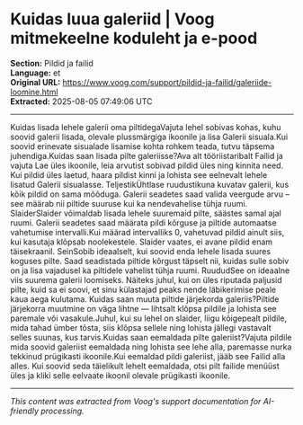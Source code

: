# Kuidas luua galeriid | Voog mitmekeelne koduleht ja e-pood

**Section:** Pildid ja failid  
**Language:** et  
**Original URL:** https://www.voog.com/support/pildid-ja-failid/galeriide-loomine.html  
**Extracted:** 2025-08-05 07:49:06 UTC

---

Kuidas lisada lehele galerii oma piltidegaVajuta lehel sobivas kohas, kuhu soovid galerii lisada, olevale plussmärgiga ikoonile ja lisa Galerii sisuala.Kui soovid erinevate sisualade lisamise kohta rohkem teada, tutvu täpsema juhendiga.Kuidas saan lisada pilte galeriisse?Ava alt tööriistaribalt Failid ja vajuta Lae üles ikoonile, leia arvutist sobivad pildid üles ning kinnita need. Kui pildid üles laetud, haara pildist kinni ja lohista see eelnevalt lehele lisatud Galerii sisualasse. TeljestikÜhtlase ruudustikuna kuvatav galerii, kus kõik pildid on sama mõõduga.
Galerii seadetes saad valida veergude arvu – see määrab nii piltide suuruse kui ka nendevahelise tühja ruumi.
SlaiderSlaider võimaldab lisada lehele suuremaid pilte, säästes samal ajal ruumi. Galerii seadetes saad määrata pildi kõrguse ja piltide automaatse vahetumise intervalli.Kui määrad intervalliks 0, vahetuvad pildid ainult siis, kui kasutaja klõpsab noolekestele.
Slaider vaates, ei avane pildid enam täisekraanil.
SeinSobib ideaalselt, kui soovid enda lehele lisada suures koguses pilte. Saad seadistada piltide kõrgust täpselt nii, kuidas sulle sobiv on ja lisa vajadusel ka piltidele vahelist tühja ruumi.
RuududSee on ideaalne viis suurema galerii loomiseks. Näiteks juhul, kui on üles riputada paljusid pilte, kuid sa ei soovi, et sinu külastajad peaks nende läbikerimise peale kaua aega kulutama.
Kuidas saan muuta piltide järjekorda galeriis?Piltide järjekorra muutmine on väga lihtne — lihtsalt klõpsa pildile ja lohista see paremale või vasakule.Juhul, kui su lehel on slaider, liigu kõigepealt pildile, mida tahad ümber tõsta, siis klõpsa sellele ning lohista jällegi vastavalt selles suunas, kus tarvis.Kuidas saan eemaldada pilte galeriist?Vajuta pildile mida soovid galeriist eemaldada ning lohista see lehe alla, paremasse nurka tekkinud prügikasti ikoonile.Kui eemaldad pildi galeriist, jääb see Failid alla alles. Kui soovid seda täielikult lehelt eemaldada, otsi pilt failide menüüst üles ja kliki selle eelvaate ikoonil olevale prügikasti ikoonile.

---

*This content was extracted from Voog's support documentation for AI-friendly processing.*
